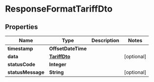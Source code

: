 

# ResponseFormatTariffDto


## Properties

| Name | Type | Description | Notes |
|------------ | ------------- | ------------- | -------------|
|**timestamp** | **OffsetDateTime** |  |  |
|**data** | [**TariffDto**](TariffDto.md) |  |  [optional] |
|**statusCode** | **Integer** |  |  |
|**statusMessage** | **String** |  |  [optional] |



